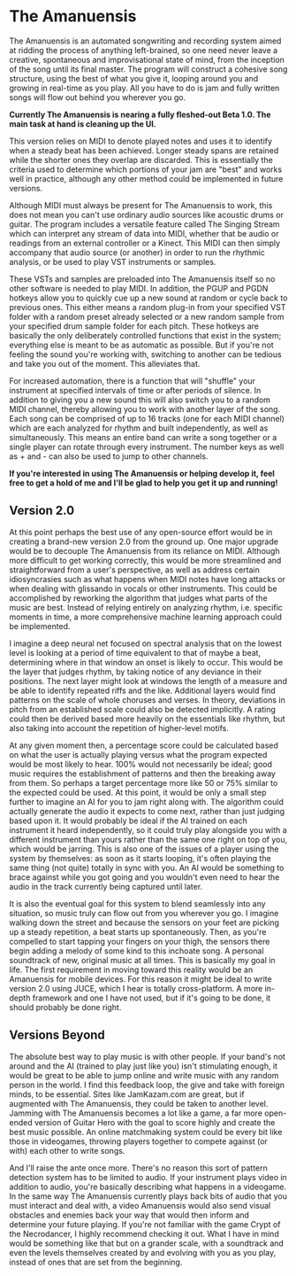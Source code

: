 # The Amanuensis
The Amanuensis is an automated songwriting and recording system aimed at ridding the process of anything left-brained, so one need never leave a creative, spontaneous and improvisational state of mind, from the inception of the song until its final master. The program will construct a cohesive song structure, using the best of what you give it, looping around you and growing in real-time as you play. All you have to do is jam and fully written songs will flow out behind you wherever you go.

**Currently The Amanuensis is nearing a fully fleshed-out Beta 1.0. The main task at hand is cleaning up the UI.**

This version relies on MIDI to denote played notes and uses it to identify when a steady beat has been achieved. Longer steady spans are retained while the shorter ones they overlap are discarded. This is essentially the criteria used to determine which portions of your jam are "best" and works well in practice, although any other method could be implemented in future versions.

Although MIDI must always be present for The Amanuensis to work, this does not mean you can't use ordinary audio sources like acoustic drums or guitar. The program includes a versatile feature called The Singing Stream which can interpret any stream of data into MIDI, whether that be audio or readings from an external controller or a Kinect. This MIDI can then simply accompany that audio source (or another) in order to run the rhythmic analysis, or be used to play VST instruments or samples.

These VSTs and samples are preloaded into The Amanuensis itself so no other software is needed to play MIDI. In addition, the PGUP and PGDN hotkeys allow you to quickly cue up a new sound at random or cycle back to previous ones. This either means a random plug-in from your specified VST folder with a random preset already selected or a new random sample from your specified drum sample folder for each pitch. These hotkeys are basically the only deliberately controlled functions that exist in the system; everything else is meant to be as automatic as possible. But if you're not feeling the sound you're working with, switching to another can be tedious and take you out of the moment. This alleviates that.

For increased automation, there is a function that will "shuffle" your instrument at specified intervals of time or after periods of silence. In addition to giving you a new sound this will also switch you to a random MIDI channel, thereby allowing you to work with another layer of the song. Each song can be comprised of up to 16 tracks (one for each MIDI channel) which are each analyzed for rhythm and built independently, as well as simultaneously. This means an entire band can write a song together or a single player can rotate through every instrument. The number keys as well as + and - can also be used to jump to other channels.

**If you're interested in using The Amanuensis or helping develop it, feel free to get a hold of me and I'll be glad to help you get it up and running!**

## Version 2.0

At this point perhaps the best use of any open-source effort would be in creating a brand-new version 2.0 from the ground up. One major upgrade would be to decouple The Amanuensis from its reliance on MIDI. Although more difficult to get working correctly, this would be more streamlined and straightforward from a user's perspective, as well as address certain idiosyncrasies such as what happens when MIDI notes have long attacks or when dealing with glissando in vocals or other instruments. This could be accomplished by reworking the algorithm that judges what parts of the music are best. Instead of relying entirely on analyzing rhythm, i.e. specific moments in time, a more comprehensive machine learning approach could be implemented.

I imagine a deep neural net focused on spectral analysis that on the lowest level is looking at a period of time equivalent to that of maybe a beat, determining where in that window an onset is likely to occur. This would be the layer that judges rhythm, by taking notice of any deviance in their positions. The next layer might look at windows the length of a measure and be able to identify repeated riffs and the like. Additional layers would find patterns on the scale of whole choruses and verses. In theory, deviations in pitch from an established scale could also be detected implicitly. A rating could then be derived based more heavily on the essentials like rhythm, but also taking into account the repetition of higher-level motifs.

At any given moment then, a percentage score could be calculated based on what the user is actually playing versus what the program expected would be most likely to hear. 100% would not necessarily be ideal; good music requires the establishment of patterns and then the breaking away from them. So perhaps a target percentage more like 50 or 75% similar to the expected could be used. At this point, it would be only a small step further to imagine an AI for you to jam right along with. The algorithm could actually generate the audio it expects to come next, rather than just judging based upon it. It would probably be ideal if the AI trained on each instrument it heard independently, so it could truly play alongside you with a different instrument than yours rather than the same one right on top of you, which would be jarring. This is also one of the issues of a player using the system by themselves: as soon as it starts looping, it's often playing the same thing (not quite) totally in sync with you. An AI would be something to brace against while you got going and you wouldn't even need to hear the audio in the track currently being captured until later.

It is also the eventual goal for this system to blend seamlessly into any situation, so music truly can flow out from you wherever you go. I imagine walking down the street and because the sensors on your feet are picking up a steady repetition, a beat starts up spontaneously. Then, as you're compelled to start tapping your fingers on your thigh, the sensors there begin adding a melody of some kind to this inchoate song. A personal soundtrack of new, original music at all times. This is basically my goal in life. The first requirement in moving toward this reality would be an Amanuensis for mobile devices. For this reason it might be ideal to write version 2.0 using JUCE, which I hear is totally cross-platform. A more in-depth framework and one I have not used, but if it's going to be done, it should probably be done right.

## Versions Beyond

The absolute best way to play music is with other people. If your band's not around and the AI (trained to play just like you) isn't stimulating enough, it would be great to be able to jump online and write music with any random person in the world. I find this feedback loop, the give and take with foreign minds, to be essential. Sites like JamKazam.com are great, but if augmented with The Amanuensis, they could be taken to another level. Jamming with The Amanuensis becomes a lot like a game, a far more open-ended version of Guitar Hero with the goal to score highly and create the best music possible. An online matchmaking system could be every bit like those in videogames, throwing players together to compete against (or with) each other to write songs.

And I'll raise the ante once more. There's no reason this sort of pattern detection system has to be limited to audio. If your instrument plays video in addition to audio, you're basically describing what happens in a videogame. In the same way The Amanuensis currently plays back bits of audio that you must interact and deal with, a video Amanuensis would also send visual obstacles and enemies back your way that would then inform and determine your future playing. If you're not familiar with the game Crypt of the Necrodancer, I highly recommend checking it out. What I have in mind would be something like that but on a grander scale, with a soundtrack and even the levels themselves created by and evolving with you as you play, instead of ones that are set from the beginning.